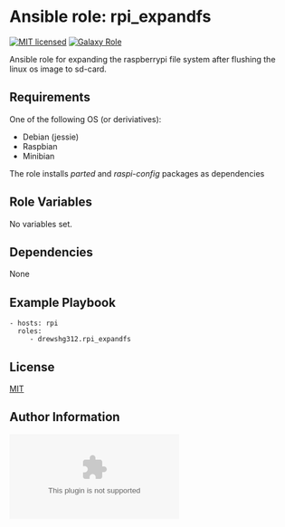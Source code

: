 Ansible role: rpi_expandfs
=========

[![MIT licensed][mit-badge]][mit-link]
[![Galaxy Role][role-badge]][galaxy-link]

Ansible role for expanding the raspberrypi file system after flushing the linux os image to sd-card.

Requirements
------------

One of the following OS (or deriviatives):
 - Debian (jessie)
 - Raspbian
 - Minibian

The role installs *parted* and *raspi-config* packages as dependencies

Role Variables
--------------

No variables set.

Dependencies
------------

None

Example Playbook
----------------

    - hosts: rpi
      roles:
         - drewshg312.rpi_expandfs

License
-------

[MIT][mit-link]

Author Information
------------------

![Andrew Shagayev](drewshg@gmail.com)

[role-badge]: https://img.shields.io/badge/role-drew--kun.rpi__expandfs-green.svg
[galaxy-link]: https://galaxy.ansible.com/drew-kun/rpi_expandfs/
[mit-badge]: https://img.shields.io/badge/license-MIT-blue.svg
[mit-link]: https://raw.githubusercontent.com/drew-kun/ansible-rpi_expandfs/master/LICENSE
